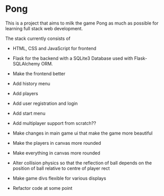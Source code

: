 # Pong

This is a project that aims to milk the game Pong as much as possible for learning full stack web development.

The stack currently consists of 
- HTML, CSS and JavaScript for frontend 
- Flask for the backend with a SQLite3 Database used with Flask-SQLAlchemy ORM.

- Make the frontend better 
- Add history menu
- Add players
- Add user registration and login
- Add start menu
- Add multiplayer support from scratch??
- Make changes in main game ui that make the game more beautiful
- Make the players in canvas more rounded 
- Make everything in canvas more rounded
- Alter collision physics so that the reflection of ball depends on the position of ball relative to centre of player rect
- Make game divs flexible for various displays
- Refactor code at some point 